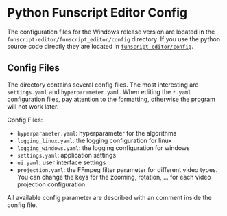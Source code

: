 # Python Funscript Editor Config

The configuration files for the Windows release version are located in the `funscript-editor/funscript_editor/config` directory. If you use the python source code directly they are located in [`funscript_editor/config`](https://github.com/michael-mueller-git/Python-Funscript-Editor/tree/main/funscript_editor/config).

## Config Files

The directory contains several config files. The most interesting are `settings.yaml` and `hyperparameter.yaml`. When editing the `*.yaml` configuration files, pay attention to the formatting, otherwise the program will not work later.

Config Files:

- `hyperparameter.yaml`: hyperparameter for the algorithms
- `logging_linux.yaml`: the logging configuration for linux
- `logging_windows.yaml`: the logging configuration for windows
- `settings.yaml`: application settings
- `ui.yaml`: user interface settings
- `projection.yaml`: the FFmpeg filter parameter for different video types. You can change the keys for the zooming, rotation, ... for each video projection configuration.

All available config parameter are described with an comment inside the config file.
